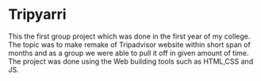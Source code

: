 # Tripyarri

This the first group project which was done in the first year of my college. The topic was to make remake of Tripadvisor website within short span of months
and as a group we were able to pull it off in given amount of time.
The project was done using the Web building tools such as HTML,CSS and JS.

